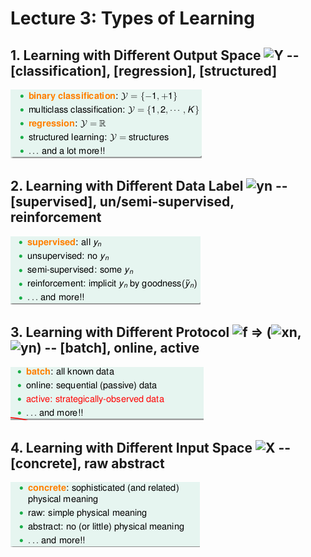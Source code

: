 # Lecture 3: Types of Learning

## 1. Learning with Different Output Space ![Y][1] -- [classification], [regression], [structured]

![img](./pic/lec3_1.png)

## 2. Learning with Different Data Label ![yn][2] -- [supervised], un/semi-supervised, reinforcement

![img](./pic/lec3_2.png)

## 3. Learning with Different Protocol ![f][3] => (![xn][4], ![yn][2]) -- [batch], online, active

![img](./pic/lec3_3.png)

## 4. Learning with Different Input Space ![X][5] -- [concrete], raw abstract

![img](./pic/lec3_4.png)


  [1]: http://chart.apis.google.com/chart?cht=tx&chl=\mathcal{Y}
  [2]: http://chart.apis.google.com/chart?cht=tx&chl=y_n
  [3]: http://chart.apis.google.com/chart?cht=tx&chl=f
  [4]: http://chart.apis.google.com/chart?cht=tx&chl=x_n
  [5]: http://chart.apis.google.com/chart?cht=tx&chl=\mathcal{X}
